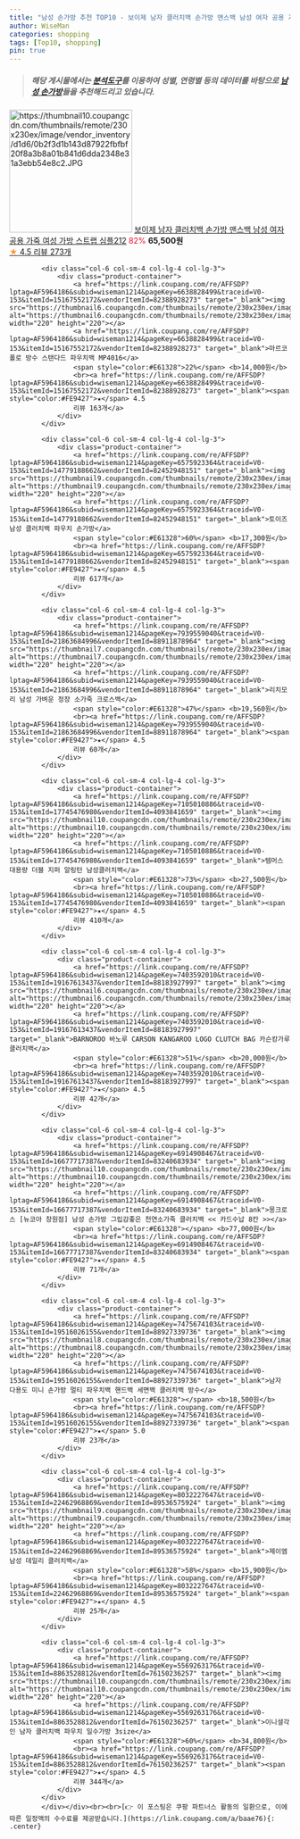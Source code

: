 ```yaml
---
title: "남성 손가방 추천 TOP10 - 보이제 남자 클러치백 손가방 맨스백 남성 여자 공용 가죽 여성 가방 스트랩 심플212"
author: WiseMan
categories: shopping
tags: [Top10, shopping]
pin: true
---
```


> ##### 해당 게시물에서는 [**분석도구**](https://itemscout.io/)를 이용하여 **성별**, **연령별** 등의 데이터를 바탕으로 [**남성 손가방**](https://link.coupang.com/a/baae76)들을 추천해드리고 있습니다.
<div class="container"><div class="row">
            <div class="col-6 col-sm-4 col-lg-4 col-lg-3">
                <div class="product-container">
                    <a href="https://link.coupang.com/re/AFFSDP?lptag=AF5964186&subid=wiseman1214&pageKey=5428336033&traceid=V0-153&itemId=8219444889&vendorItemId=88661986514" target="_blank"><img src="https://thumbnail10.coupangcdn.com/thumbnails/remote/230x230ex/image/vendor_inventory/d1d6/0b2f3d1b143d87922fbfbf20f8a3b8a01b841d6dda2348e31a3ebb54e8c2.JPG" alt="https://thumbnail10.coupangcdn.com/thumbnails/remote/230x230ex/image/vendor_inventory/d1d6/0b2f3d1b143d87922fbfbf20f8a3b8a01b841d6dda2348e31a3ebb54e8c2.JPG" width="220" height="220"></a>
                    <a href="https://link.coupang.com/re/AFFSDP?lptag=AF5964186&subid=wiseman1214&pageKey=5428336033&traceid=V0-153&itemId=8219444889&vendorItemId=88661986514" target="_blank">보이제 남자 클러치백 손가방 맨스백 남성 여자 공용 가죽 여성 가방 스트랩 심플212</a>
                    <span style="color:#E61328">82%</span> <b>65,500원</b>
                    <br><a href="https://link.coupang.com/re/AFFSDP?lptag=AF5964186&subid=wiseman1214&pageKey=5428336033&traceid=V0-153&itemId=8219444889&vendorItemId=88661986514" target="_blank"><span style="color:#FE9427">★</span> 4.5
                    리뷰 273개</a>
                </div>
            </div>
            
            <div class="col-6 col-sm-4 col-lg-4 col-lg-3">
                <div class="product-container">
                    <a href="https://link.coupang.com/re/AFFSDP?lptag=AF5964186&subid=wiseman1214&pageKey=6638828499&traceid=V0-153&itemId=15167552172&vendorItemId=82388928273" target="_blank"><img src="https://thumbnail6.coupangcdn.com/thumbnails/remote/230x230ex/image/0820_amir_esrgan_inf80k_batch_3_max3k/d070/2232f4fa2923f3f21be411e71a6a3b1e2a425beb26904cb4fa07534eaeb9.jpg" alt="https://thumbnail6.coupangcdn.com/thumbnails/remote/230x230ex/image/0820_amir_esrgan_inf80k_batch_3_max3k/d070/2232f4fa2923f3f21be411e71a6a3b1e2a425beb26904cb4fa07534eaeb9.jpg" width="220" height="220"></a>
                    <a href="https://link.coupang.com/re/AFFSDP?lptag=AF5964186&subid=wiseman1214&pageKey=6638828499&traceid=V0-153&itemId=15167552172&vendorItemId=82388928273" target="_blank">마르코폴로 방수 스탠다드 파우치백 MP4016</a>
                    <span style="color:#E61328">22%</span> <b>14,000원</b>
                    <br><a href="https://link.coupang.com/re/AFFSDP?lptag=AF5964186&subid=wiseman1214&pageKey=6638828499&traceid=V0-153&itemId=15167552172&vendorItemId=82388928273" target="_blank"><span style="color:#FE9427">★</span> 4.5
                    리뷰 163개</a>
                </div>
            </div>
            
            <div class="col-6 col-sm-4 col-lg-4 col-lg-3">
                <div class="product-container">
                    <a href="https://link.coupang.com/re/AFFSDP?lptag=AF5964186&subid=wiseman1214&pageKey=6575923364&traceid=V0-153&itemId=14779188662&vendorItemId=82452948151" target="_blank"><img src="https://thumbnail9.coupangcdn.com/thumbnails/remote/230x230ex/image/vendor_inventory/70f6/28c5c007309ea3d49b21ed1c4e64820de6a6b9eb33b4fcbd0a52e5cf562e.png" alt="https://thumbnail9.coupangcdn.com/thumbnails/remote/230x230ex/image/vendor_inventory/70f6/28c5c007309ea3d49b21ed1c4e64820de6a6b9eb33b4fcbd0a52e5cf562e.png" width="220" height="220"></a>
                    <a href="https://link.coupang.com/re/AFFSDP?lptag=AF5964186&subid=wiseman1214&pageKey=6575923364&traceid=V0-153&itemId=14779188662&vendorItemId=82452948151" target="_blank">토이즈 남성 클러치백 파우치 손가방</a>
                    <span style="color:#E61328">60%</span> <b>17,300원</b>
                    <br><a href="https://link.coupang.com/re/AFFSDP?lptag=AF5964186&subid=wiseman1214&pageKey=6575923364&traceid=V0-153&itemId=14779188662&vendorItemId=82452948151" target="_blank"><span style="color:#FE9427">★</span> 4.5
                    리뷰 617개</a>
                </div>
            </div>
            
            <div class="col-6 col-sm-4 col-lg-4 col-lg-3">
                <div class="product-container">
                    <a href="https://link.coupang.com/re/AFFSDP?lptag=AF5964186&subid=wiseman1214&pageKey=7939559040&traceid=V0-153&itemId=21863684996&vendorItemId=88911878964" target="_blank"><img src="https://thumbnail7.coupangcdn.com/thumbnails/remote/230x230ex/image/vendor_inventory/a8a8/f1cb9c1d3ea1e7bd568338e09d1ffa94697d4eb4fc895654886c945bb993.jpg" alt="https://thumbnail7.coupangcdn.com/thumbnails/remote/230x230ex/image/vendor_inventory/a8a8/f1cb9c1d3ea1e7bd568338e09d1ffa94697d4eb4fc895654886c945bb993.jpg" width="220" height="220"></a>
                    <a href="https://link.coupang.com/re/AFFSDP?lptag=AF5964186&subid=wiseman1214&pageKey=7939559040&traceid=V0-153&itemId=21863684996&vendorItemId=88911878964" target="_blank">리치모리 남성 가벼운 정장 소가죽 크로스백</a>
                    <span style="color:#E61328">47%</span> <b>19,560원</b>
                    <br><a href="https://link.coupang.com/re/AFFSDP?lptag=AF5964186&subid=wiseman1214&pageKey=7939559040&traceid=V0-153&itemId=21863684996&vendorItemId=88911878964" target="_blank"><span style="color:#FE9427">★</span> 4.5
                    리뷰 60개</a>
                </div>
            </div>
            
            <div class="col-6 col-sm-4 col-lg-4 col-lg-3">
                <div class="product-container">
                    <a href="https://link.coupang.com/re/AFFSDP?lptag=AF5964186&subid=wiseman1214&pageKey=7105010886&traceid=V0-153&itemId=17745476980&vendorItemId=4093841659" target="_blank"><img src="https://thumbnail10.coupangcdn.com/thumbnails/remote/230x230ex/image/vendor_inventory/4a86/eafed1073fe5ed0c615a871d2e139443f44b2c11e511b1f17c556172e9e0.jpg" alt="https://thumbnail10.coupangcdn.com/thumbnails/remote/230x230ex/image/vendor_inventory/4a86/eafed1073fe5ed0c615a871d2e139443f44b2c11e511b1f17c556172e9e0.jpg" width="220" height="220"></a>
                    <a href="https://link.coupang.com/re/AFFSDP?lptag=AF5964186&subid=wiseman1214&pageKey=7105010886&traceid=V0-153&itemId=17745476980&vendorItemId=4093841659" target="_blank">템머스 대용량 더블 지퍼 알링턴 남성클러치백</a>
                    <span style="color:#E61328">73%</span> <b>27,500원</b>
                    <br><a href="https://link.coupang.com/re/AFFSDP?lptag=AF5964186&subid=wiseman1214&pageKey=7105010886&traceid=V0-153&itemId=17745476980&vendorItemId=4093841659" target="_blank"><span style="color:#FE9427">★</span> 4.5
                    리뷰 410개</a>
                </div>
            </div>
            
            <div class="col-6 col-sm-4 col-lg-4 col-lg-3">
                <div class="product-container">
                    <a href="https://link.coupang.com/re/AFFSDP?lptag=AF5964186&subid=wiseman1214&pageKey=7403592010&traceid=V0-153&itemId=19167613437&vendorItemId=88183927997" target="_blank"><img src="https://thumbnail6.coupangcdn.com/thumbnails/remote/230x230ex/image/vendor_inventory/3313/23c4a290bb133c5f830efe838c816c83f51d0aa5622be5903e07749d5de7.jpg" alt="https://thumbnail6.coupangcdn.com/thumbnails/remote/230x230ex/image/vendor_inventory/3313/23c4a290bb133c5f830efe838c816c83f51d0aa5622be5903e07749d5de7.jpg" width="220" height="220"></a>
                    <a href="https://link.coupang.com/re/AFFSDP?lptag=AF5964186&subid=wiseman1214&pageKey=7403592010&traceid=V0-153&itemId=19167613437&vendorItemId=88183927997" target="_blank">BARNOROO 바노루 CARSON KANGAROO LOGO CLUTCH BAG 카슨캉가루클러치백</a>
                    <span style="color:#E61328">51%</span> <b>20,000원</b>
                    <br><a href="https://link.coupang.com/re/AFFSDP?lptag=AF5964186&subid=wiseman1214&pageKey=7403592010&traceid=V0-153&itemId=19167613437&vendorItemId=88183927997" target="_blank"><span style="color:#FE9427">★</span> 4.5
                    리뷰 42개</a>
                </div>
            </div>
            
            <div class="col-6 col-sm-4 col-lg-4 col-lg-3">
                <div class="product-container">
                    <a href="https://link.coupang.com/re/AFFSDP?lptag=AF5964186&subid=wiseman1214&pageKey=6914908467&traceid=V0-153&itemId=16677717387&vendorItemId=83240683934" target="_blank"><img src="https://thumbnail10.coupangcdn.com/thumbnails/remote/230x230ex/image/vendor_inventory/20b0/d3b201c2e56bdb189d2d2632e1a4eb2f6de9fb1355d4f7ff6811dc55cadf.jpg" alt="https://thumbnail10.coupangcdn.com/thumbnails/remote/230x230ex/image/vendor_inventory/20b0/d3b201c2e56bdb189d2d2632e1a4eb2f6de9fb1355d4f7ff6811dc55cadf.jpg" width="220" height="220"></a>
                    <a href="https://link.coupang.com/re/AFFSDP?lptag=AF5964186&subid=wiseman1214&pageKey=6914908467&traceid=V0-153&itemId=16677717387&vendorItemId=83240683934" target="_blank">몽크로스 [뉴코아 창원점] 남성 손가방 그립감좋은 천연소가죽 클러치백 << 카드수납 8칸 >></a>
                    <span style="color:#E61328"></span> <b>77,000원</b>
                    <br><a href="https://link.coupang.com/re/AFFSDP?lptag=AF5964186&subid=wiseman1214&pageKey=6914908467&traceid=V0-153&itemId=16677717387&vendorItemId=83240683934" target="_blank"><span style="color:#FE9427">★</span> 4.5
                    리뷰 71개</a>
                </div>
            </div>
            
            <div class="col-6 col-sm-4 col-lg-4 col-lg-3">
                <div class="product-container">
                    <a href="https://link.coupang.com/re/AFFSDP?lptag=AF5964186&subid=wiseman1214&pageKey=7475674103&traceid=V0-153&itemId=19516026155&vendorItemId=88927339736" target="_blank"><img src="https://thumbnail8.coupangcdn.com/thumbnails/remote/230x230ex/image/vendor_inventory/38fc/e50358a0fd2694df5ec25b208416f76b87533fee111469038d341a14ddbb.png" alt="https://thumbnail8.coupangcdn.com/thumbnails/remote/230x230ex/image/vendor_inventory/38fc/e50358a0fd2694df5ec25b208416f76b87533fee111469038d341a14ddbb.png" width="220" height="220"></a>
                    <a href="https://link.coupang.com/re/AFFSDP?lptag=AF5964186&subid=wiseman1214&pageKey=7475674103&traceid=V0-153&itemId=19516026155&vendorItemId=88927339736" target="_blank">남자 다용도 미니 손가방 멀티 파우치백 핸드백 세면백 클러치백 방수</a>
                    <span style="color:#E61328"></span> <b>18,500원</b>
                    <br><a href="https://link.coupang.com/re/AFFSDP?lptag=AF5964186&subid=wiseman1214&pageKey=7475674103&traceid=V0-153&itemId=19516026155&vendorItemId=88927339736" target="_blank"><span style="color:#FE9427">★</span> 5.0
                    리뷰 23개</a>
                </div>
            </div>
            
            <div class="col-6 col-sm-4 col-lg-4 col-lg-3">
                <div class="product-container">
                    <a href="https://link.coupang.com/re/AFFSDP?lptag=AF5964186&subid=wiseman1214&pageKey=8032227647&traceid=V0-153&itemId=22462968869&vendorItemId=89536575924" target="_blank"><img src="https://thumbnail9.coupangcdn.com/thumbnails/remote/230x230ex/image/vendor_inventory/d365/c678088cc9ab7aaab61c5407454dfe6e509bd7bf24d0916750c25148c97f.jpg" alt="https://thumbnail9.coupangcdn.com/thumbnails/remote/230x230ex/image/vendor_inventory/d365/c678088cc9ab7aaab61c5407454dfe6e509bd7bf24d0916750c25148c97f.jpg" width="220" height="220"></a>
                    <a href="https://link.coupang.com/re/AFFSDP?lptag=AF5964186&subid=wiseman1214&pageKey=8032227647&traceid=V0-153&itemId=22462968869&vendorItemId=89536575924" target="_blank">제이엠 남성 데일리 클러치백</a>
                    <span style="color:#E61328">58%</span> <b>15,900원</b>
                    <br><a href="https://link.coupang.com/re/AFFSDP?lptag=AF5964186&subid=wiseman1214&pageKey=8032227647&traceid=V0-153&itemId=22462968869&vendorItemId=89536575924" target="_blank"><span style="color:#FE9427">★</span> 4.5
                    리뷰 25개</a>
                </div>
            </div>
            
            <div class="col-6 col-sm-4 col-lg-4 col-lg-3">
                <div class="product-container">
                    <a href="https://link.coupang.com/re/AFFSDP?lptag=AF5964186&subid=wiseman1214&pageKey=5569263176&traceid=V0-153&itemId=8863528812&vendorItemId=76150236257" target="_blank"><img src="https://thumbnail10.coupangcdn.com/thumbnails/remote/230x230ex/image/vendor_inventory/0448/aa955f44190e6a299daf1d80c636762201a19a74d682b1bdd54b8f9946e1.jpg" alt="https://thumbnail10.coupangcdn.com/thumbnails/remote/230x230ex/image/vendor_inventory/0448/aa955f44190e6a299daf1d80c636762201a19a74d682b1bdd54b8f9946e1.jpg" width="220" height="220"></a>
                    <a href="https://link.coupang.com/re/AFFSDP?lptag=AF5964186&subid=wiseman1214&pageKey=5569263176&traceid=V0-153&itemId=8863528812&vendorItemId=76150236257" target="_blank">이니셜각인 남자 클러치백 파우치 일수가방 3size</a>
                    <span style="color:#E61328">60%</span> <b>34,800원</b>
                    <br><a href="https://link.coupang.com/re/AFFSDP?lptag=AF5964186&subid=wiseman1214&pageKey=5569263176&traceid=V0-153&itemId=8863528812&vendorItemId=76150236257" target="_blank"><span style="color:#FE9427">★</span> 4.5
                    리뷰 344개</a>
                </div>
            </div>
            </div></div><br><br>[👉 이 포스팅은 쿠팡 파트너스 활동의 일환으로, 이에 따른 일정액의 수수료를 제공받습니다.](https://link.coupang.com/a/baae76){: .center}
